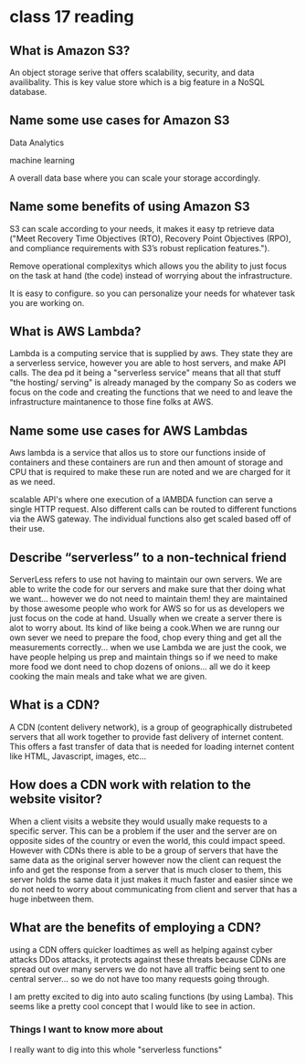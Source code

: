 # class 17 reading

## What is Amazon S3?

An object storage serive that offers scalability, security, and data availibality. This is key value store which is a big feature in a NoSQL database.

## Name some use cases for Amazon S3

Data Analytics

machine learning

A overall data base where you can scale your storage accordingly.

## Name some benefits of using Amazon S3

S3 can scale according to your needs, it makes it easy tp retrieve data ("Meet Recovery Time Objectives (RTO), Recovery Point Objectives (RPO), and compliance requirements with S3’s robust replication features.").

Remove operational complexitys which allows you the ability to just focus on the task at hand (the code) instead of worrying about the infrastructure.

It is easy to configure. so you can personalize your needs for whatever task you are working on.

## What is AWS Lambda?

Lambda is a computing service that is supplied by aws. They state they are a serverless service, however you are able to host servers, and make API calls. The dea pd it being a "serverless service" means that all  that stuff "the hosting/ serving" is already managed by the company So as coders we focus on the code and creating the functions that we need to and leave the infrastructure maintanence to those fine folks at AWS.

## Name some use cases for AWS Lambdas

Aws lambda is a service that allos us to store our functions inside of containers and these containers are run and then amount of storage and CPU that is required to make these run are noted and we are charged for it as we need.

scalable API's where one execution of a lAMBDA function can serve a single HTTP request. Also different calls can be routed to different functions via the AWS gateway. The individual functions also get scaled based off of their use.

## Describe “serverless” to a non-technical friend

ServerLess refers to use not having to maintain our own servers. We are able to write the code for our servers and make sure that ther doing what we want... however we do not need to maintain them!  they are maintained by those awesome people who work for AWS so for us as developers we just focus on the code at hand. Usually when we create a server there is alot to worry about. Its kind of like being a cook.When we are runng our own sever we need to prepare the food, chop every thing and get all the measurements correctly... when we use Lambda we are just the cook, we have people helping us prep and maintain things so if we need to make more food we dont need to chop dozens of onions... all we do it keep cooking the main meals and take what we are given.

## What is a CDN?

A CDN (content delivery network), is a group of geographically distrubeted servers that all work together to provide fast delivery of internet content. This offers a fast transfer of data that is needed for loading internet content like HTML, Javascript, images, etc...

## How does a CDN work with relation to the website visitor?

When a client visits a website they would usually make requests to a specific server. This can be a problem if the user and the server are on opposite sides of the country or even the world, this could impact speed. However with CDNs there is able to be a group of servers that have the same data as the original server however now the client can request the info and get the response from a server that is much closer to them, this server holds the same data it just makes it much faster and easier since we do not need to worry about communicating from client and server that has a huge inbetween them.

## What are the benefits of employing a CDN?

using a CDN offers quicker loadtimes as well as helping against cyber attacks DDos attacks, it protects against these threats because CDNs are spread out over many servers we do not have all traffic being sent to one central server... so we do not have too many requests going through.

I am pretty excited to dig into auto scaling functions (by using Lamba). This seems like a pretty cool concept that I would like to see in action.

### Things I want to know more about

I really want to dig into this whole "serverless functions"